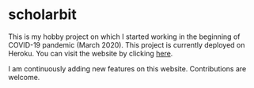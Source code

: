 # scholarbit
This is my hobby project on which I started working in the beginning of COVID-19 pandemic (March 2020). This project is currently deployed on Heroku. You can visit the website by clicking [here](https://scholarbit.herokuapp.com/). 

I am continuously adding new features on this website. Contributions are welcome.
